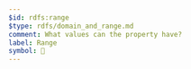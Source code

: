 ```yaml
---
$id: rdfs:range
$type: rdfs/domain_and_range.md
comment: What values can the property have?
label: Range
symbol: 🛬
---
```

